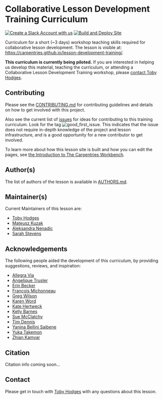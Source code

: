 # Collaborative Lesson Development Training Curriculum

[![Create a Slack Account with us](https://img.shields.io/badge/Create_Slack_Account-The_Carpentries-071159.svg)](https://swc-slack-invite.herokuapp.com/)
[![Build and Deploy Site](https://github.com/carpentries/lesson-development-training/actions/workflows/sandpaper-main.yaml/badge.svg)](https://github.com/carpentries/lesson-development-training/actions/workflows/sandpaper-main.yaml)

Curriculum for a short (~3 days) workshop teaching skills required for
collaborative lesson development. The lesson is visible at: https://carpentries.github.io/lesson-development-training/.

**This curriculum is currently being piloted.**
If you are interested in helping us develop this material,
teaching the curriculum,
or attending a Collaborative Lesson Development Training workshop,
please [contact Toby Hodges](mailto:tobyhodges@carpentries.org).


## Contributing

Please see the [CONTRIBUTING.md](CONTRIBUTING.md) for contributing guidelines and details on how to get involved with this project.

Also see the current list of [issues](https://github.com/carpentries/lesson-development-training/issues)
for ideas for contributing to this training curriculum. Look for the tag ![good_first_issue](https://img.shields.io/badge/-good%20first%20issue-gold.svg).
This indicates that the issue does not require in-depth knowledge of the project
and lesson infrastructure,
and is a good opportunity for a new contributor to get involved.

To learn more about how this lesson site is built and how you can edit the pages, see [the Introduction to The Carpentries Workbench][sandpaper-docs].

## Author(s)
The list of authors of the lesson is available in [AUTHORS.md](AUTHORS.md).

## Maintainer(s)

Current Maintainers of this lesson are:

* [Toby Hodges](https://github.com/tobyhodges)
* [Mateusz Kuzak](https://github.com/mkuzak)
* [Aleksandra Nenadic](https://github.com/anenadic)
* [Sarah Stevens](https://github.com/sstevens2)

## Acknowledgements

The following people aided the development of this curriculum,
by providing suggestions, reviews, and inspiration:

* [Allegra Via](https://github.com/allegravia)
* [Angelique Trusler](https://github.com/elletjies)
* [Erin Becker](https://github.com/erinbecker)
* [François Michonneau](https://github.com/fmichonneau)
* [Greg Wilson](https://github.com/gvwilson)
* [Karen Word](https://github.com/karenword)
* [Kate Hertweck](https://github.com/k8hertweck)
* [Kelly Barnes](https://github.com/klbarnes20)
* [Sue McClatchy](https://github.com/smcclatchy)
* [Tim Dennis](https://github.com/jt14den)
* [Yanina Bellini Saibene](https://github.com/yabellini)
* [Yuka Takemon](https://github.com/ytakemon)
* [Zhian Kamvar](https://github.com/zkamvar)

## Citation

Citation info coming soon...

## Contact

Please get in touch with [Toby Hodges](tobyhodges@carpentries.org) with any questions about this lesson.

[sandpaper-docs]: https://carpentries.github.io/sandpaper-docs/
